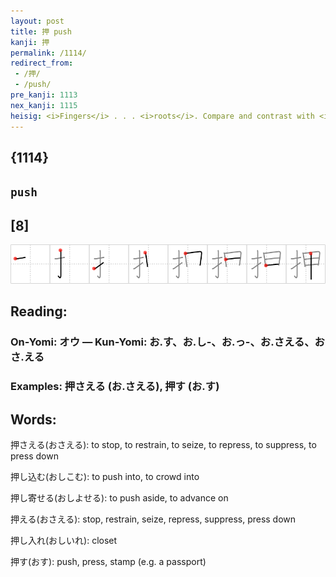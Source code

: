 ```yaml
---
layout: post
title: 押 push
kanji: 押
permalink: /1114/
redirect_from:
 - /押/
 - /push/
pre_kanji: 1113
nex_kanji: 1115
heisig: <i>Fingers</i> . . . <i>roots</i>. Compare and contrast with <i>pluck</i> (Frame 1187).
---
```


## {1114}

## `push`

## [8]

<div class="stroke"><img src="../images/E68ABC.png" /></div>

## Reading:

### On-Yomi: オウ &mdash; Kun-Yomi: お.す、お.し-、お.っ-、お.さえる、おさ.える

### Examples: 押さえる (お.さえる), 押す (お.す)

## Words:

押さえる(おさえる): to stop, to restrain, to seize, to repress, to suppress, to press down

押し込む(おしこむ): to push into, to crowd into

押し寄せる(おしよせる): to push aside, to advance on

押える(おさえる): stop, restrain, seize, repress, suppress, press down

押し入れ(おしいれ): closet

押す(おす): push, press, stamp (e.g. a passport)
